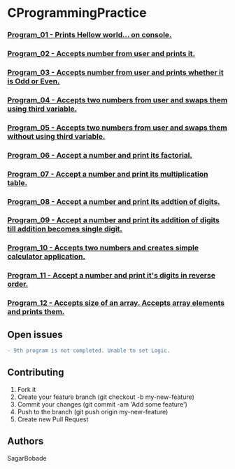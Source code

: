 # CProgrammingPractice

### [Program_01 - Prints Hellow world... on console.](https://github.com/SagarBobade/CProgrammingPractice/blob/master/src/Program_01.c)<br/>
### [Program_02 - Accepts number from user and prints it.](https://github.com/SagarBobade/CProgrammingPractice/blob/master/src/Program_02.c)<br/>
### [Program_03 - Accepts number from user and prints whether it is Odd or Even.](https://github.com/SagarBobade/CProgrammingPractice/blob/master/src/Program_03.c)<br/>
### [Program_04 - Accepts two numbers from user and swaps them using third variable.](https://github.com/SagarBobade/CProgrammingPractice/blob/master/src/Program_04.c)<br/>
### [Program_05 - Accepts two numbers from user and swaps them without using third variable.](https://github.com/SagarBobade/CProgrammingPractice/blob/master/src/Program_05.c)<br/>
### [Program_06 - Accept a number and print its factorial.](https://github.com/SagarBobade/CProgrammingPractice/blob/master/src/Program_06.c)<br/>
### [Program_07 - Accept a number and print its multiplication table.](https://github.com/SagarBobade/CProgrammingPractice/blob/master/src/Program_07.c)<br/>
### [Program_08 - Accept a number and print its addtion of digits.](https://github.com/SagarBobade/CProgrammingPractice/blob/master/src/Program_08.c)<br/>
### [Program_09 - Accept a number and print its addition of digits till addition becomes single digit.](https://github.com/SagarBobade/CProgrammingPractice/blob/master/src/Program_09.c)<br/>
### [Program_10 - Accepts two numbers and creates simple calculator application.](https://github.com/SagarBobade/CProgrammingPractice/blob/master/src/Program_10.c)<br/>
### [Program_11 - Accept a number and print it's digits in reverse order.](https://github.com/SagarBobade/CProgrammingPractice/blob/master/src/Program_11.c)<br/>
### [Program_12 - Accepts size of an array. Accepts array elements and prints them.](https://github.com/SagarBobade/CProgrammingPractice/blob/master/src/Program_12.c)<br/>

## Open issues
```diff
- 9th program is not completed. Unable to set Logic.
```



## Contributing

1. Fork it
2. Create your feature branch (git checkout -b my-new-feature)
3. Commit your changes (git commit -am 'Add some feature')
4. Push to the branch (git push origin my-new-feature)
5. Create new Pull Request

## Authors
SagarBobade
